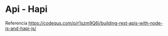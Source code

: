 # Api - Hapi
Referencia
https://codequs.com/p/r1szm9Q6j/building-rest-apis-with-node-js-and-hapi-js/

